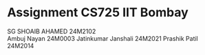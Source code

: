# Assignment CS725 IIT Bombay
 
SG SHOAIB AHAMED 24M2102 <br />
Ambuj Nayan 24M0003
Jatinkumar Janshali 24M2021
Prashik Patil 24M2014
